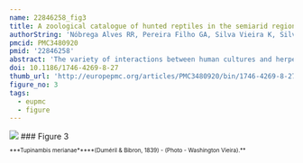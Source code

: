 ```yaml
---
name: 22846258_fig3
title: A zoological catalogue of hunted reptiles in the semiarid region of Brazil.
authorString: 'Nóbrega Alves RR, Pereira Filho GA, Silva Vieira K, Silva Souto WM, Mendonça LE, Montenegro P, Almeida Wde O, Silva Vieira WL.'
pmcid: PMC3480920
pmid: '22846258'
abstract: 'The variety of interactions between human cultures and herpetofauna is the subject matter of Ethnoherpetology, a subdivision of Ethnozoology. In the semi-arid region of Brazil, many reptiles interact with human communities because of their utility or because of the risks they represent. These interactions have obvious implications for the conservation of reptiles from this region. In this context, ethnoherpetology studies are crucial because they serve as subsidies for guiding strategies for the handling and conservation of reptiles. This paper presents ethnozoological and taxonomic informations of hunted reptiles in the semiarid region of Brazil and analyse the implications on conservation that are related to the interactions between people and reptiles in this region. Taxonomic keys to identifying recorded reptiles are provided. Records of humans interacting with 38 reptile species that belong to 31 genuses and 16 families have been found. The groups with the largest numbers of recorded species were snakes (18 species), and this group was followed in number by lizards (13), chelonians (4), and crocodilians (3). The reptiles that were recorded may be used for the following purposes: medicinal purposes (24 species), food (13 species), ornamental or decorative purposes (11 species), in magical/religious practices (10 species), and as pets (10 species). Some species (n = 16) may have multiple uses. Furthermore, more than half of the species (n = 19) are commonly killed because they are considered potentially dangerous. Strategies for conserving the reptiles of the Brazilian semi-arid region must reconcile and integrate human and conservation needs.'
doi: 10.1186/1746-4269-8-27
thumb_url: 'http://europepmc.org/articles/PMC3480920/bin/1746-4269-8-27-3.gif'
figure_no: 3
tags:
  - eupmc
  - figure
---
```

<img src='http://europepmc.org/articles/PMC3480920/bin/1746-4269-8-27-3.jpg' style='max-height: 300px'>
### Figure 3
<p style='font-size: 10px;'>***Tupinambis merianae*****(Duméril &amp; Bibron, 1839) - (Photo - Washington Vieira).**</p>
